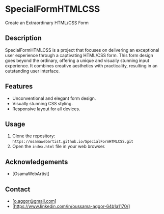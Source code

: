 # SpecialFormHTMLCSS

Create an Extraordinary HTML/CSS Form

## Description

SpecialFormHTMLCSS is a project that focuses on delivering an exceptional user experience through a captivating HTML/CSS form. This form design goes beyond the ordinary, offering a unique and visually stunning input experience. It combines creative aesthetics with practicality, resulting in an outstanding user interface.

## Features

- Unconventional and elegant form design.
- Visually stunning CSS styling.
- Responsive layout for all devices.

## Usage

1. Clone the repository: `https://osamawebartist.github.io/SpecialFormHTMLCSS.git`
2. Open the `index.html` file in your web browser.


## Acknowledgements

- [OsamaWebArtist]

## Contact

- [o.aggor@gmail.com]
- [https://www.linkedin.com/in/oussama-aggor-64b1a1170/]
